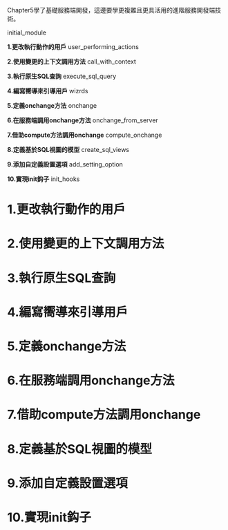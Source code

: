 Chapter5學了基礎服務端開發，這邊要學更複雜且更具活用的進階服務開發端技術。

initial_module

**1.更改執行動作的用戶** user_performing_actions

**2.使用變更的上下文調用方法** call_with_context

**3.執行原生SQL查詢** execute_sql_query

**4.編寫嚮導來引導用戶** wizrds

**5.定義onchange方法** onchange

**6.在服務端調用onchange方法** onchange_from_server

**7.借助compute方法調用onchange** compute_onchange

**8.定義基於SQL視圖的模型** create_sql_views

**9.添加自定義設置選項** add_setting_option

**10.實現init鈎子** init_hooks


# 1.更改執行動作的用戶
# 2.使用變更的上下文調用方法
# 3.執行原生SQL查詢
# 4.編寫嚮導來引導用戶
# 5.定義onchange方法
# 6.在服務端調用onchange方法
# 7.借助compute方法調用onchange
# 8.定義基於SQL視圖的模型
# 9.添加自定義設置選項
# 10.實現init鈎子
